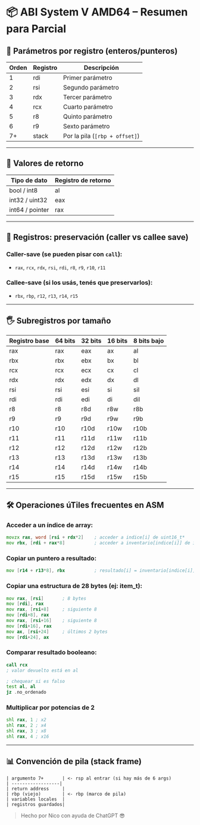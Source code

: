 # 📦 ABI System V AMD64 – Resumen para Parcial

## 📌 Parámetros por registro (enteros/punteros)

| Orden | Registro | Descripción                      |
|-------|----------|----------------------------------|
| 1     | rdi      | Primer parámetro                 |
| 2     | rsi      | Segundo parámetro                |
| 3     | rdx      | Tercer parámetro                 |
| 4     | rcx      | Cuarto parámetro                 |
| 5     | r8       | Quinto parámetro                 |
| 6     | r9       | Sexto parámetro                  |
| 7+    | stack    | Por la pila (`[rbp + offset]`)   |

---

## 🧐 Valores de retorno

| Tipo de dato      | Registro de retorno |
|-------------------|---------------------|
| bool / int8       | al                  |
| int32 / uint32    | eax                 |
| int64 / pointer   | rax                 |

---

## 📂 Registros: preservación (caller vs callee save)

### Caller-save (se pueden pisar con `call`):

- `rax`, `rcx`, `rdx`, `rsi`, `rdi`, `r8`, `r9`, `r10`, `r11`

### Callee-save (si los usás, tenés que preservarlos):

- `rbx`, `rbp`, `r12`, `r13`, `r14`, `r15`

---

## 🖐️ Subregistros por tamaño

| Registro base | 64 bits | 32 bits | 16 bits | 8 bits bajo |
|---------------|---------|---------|---------|-------------|
| rax           | rax     | eax     | ax      | al          |
| rbx           | rbx     | ebx     | bx      | bl          |
| rcx           | rcx     | ecx     | cx      | cl          |
| rdx           | rdx     | edx     | dx      | dl          |
| rsi           | rsi     | esi     | si      | sil         |
| rdi           | rdi     | edi     | di      | dil         |
| r8            | r8      | r8d     | r8w     | r8b         |
| r9            | r9      | r9d     | r9w     | r9b         |
| r10           | r10     | r10d    | r10w    | r10b        |
| r11           | r11     | r11d    | r11w    | r11b        |
| r12           | r12     | r12d    | r12w    | r12b        |
| r13           | r13     | r13d    | r13w    | r13b        |
| r14           | r14     | r14d    | r14w    | r14b        |
| r15           | r15     | r15d    | r15w    | r15b        |

---

## 🛠️ Operaciones úTiles frecuentes en ASM

### Acceder a un índice de array:
```asm
movzx rax, word [rsi + rdx*2]    ; acceder a indice[i] de uint16_t*
mov rbx, [rdi + rax*8]           ; acceder a inventario[indice[i]] de item_t**
```

### Copiar un puntero a resultado:
```asm
mov [r14 + r13*8], rbx           ; resultado[i] = inventario[indice[i]]
```

### Copiar una estructura de 28 bytes (ej: item_t):
```asm
mov rax, [rsi]       ; 8 bytes
mov [rdi], rax
mov rax, [rsi+8]     ; siguiente 8
mov [rdi+8], rax
mov rax, [rsi+16]    ; siguiente 8
mov [rdi+16], rax
mov ax, [rsi+24]     ; últimos 2 bytes
mov [rdi+24], ax
```

### Comparar resultado booleano:
```asm
call rcx
; valor devuelto está en al

; chequear si es falso
test al, al
jz .no_ordenado
```

### Multiplicar por potencias de 2
```asm
shl rax, 1 ; x2
shl rax, 2 ; x4
shl rax, 3 ; x8
shl rax, 4 ; x16
```

---

## 📊 Convención de pila (stack frame)

```
| argumento 7+       | <- rsp al entrar (si hay más de 6 args)
| ------------------|
| return address     |
| rbp (viejo)        | <- rbp (marco de pila)
| variables locales  |
| registros guardados|
```



> Hecho por Nico con ayuda de ChatGPT 😎

